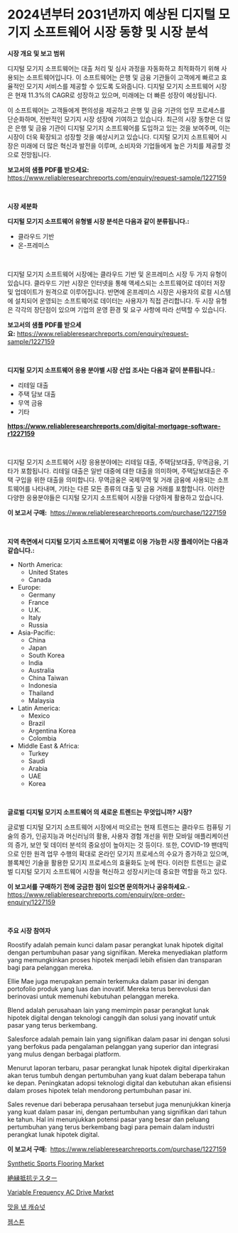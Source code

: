 <p><h1>2024년부터 2031년까지 예상된 디지털 모기지 소프트웨어 시장 동향 및 시장 분석</h1></p><p><strong>시장 개요 및 보고 범위</strong></p>
<p><p>디지털 모기지 소프트웨어는 대출 처리 및 심사 과정을 자동화하고 최적화하기 위해 사용되는 소프트웨어입니다. 이 소프트웨어는 은행 및 금융 기관들이 고객에게 빠르고 효율적인 모기지 서비스를 제공할 수 있도록 도와줍니다. 디지털 모기지 소프트웨어 시장은 현재 11.3%의 CAGR로 성장하고 있으며, 미래에는 더 빠른 성장이 예상됩니다. </p><p>이 소프트웨어는 고객들에게 편의성을 제공하고 은행 및 금융 기관의 업무 프로세스를 단순화하며, 전반적인 모기지 시장 성장에 기여하고 있습니다. 최근의 시장 동향은 더 많은 은행 및 금융 기관이 디지털 모기지 소프트웨어를 도입하고 있는 것을 보여주며, 이는 시장이 더욱 확장되고 성장할 것을 예상시키고 있습니다. 디지털 모기지 소프트웨어 시장은 미래에 더 많은 혁신과 발전을 이루며, 소비자와 기업들에게 높은 가치를 제공할 것으로 전망됩니다.</p></p>
<p><strong>보고서의 샘플 PDF를 받으세요:</strong> <a href="https://www.reliableresearchreports.com/enquiry/request-sample/1227159">https://www.reliableresearchreports.com/enquiry/request-sample/1227159</a></p>
<p>&nbsp;</p>
<p><strong>시장 세분화</strong></p>
<p><strong>디지털 모기지 소프트웨어 유형별 시장 분석은 다음과 같이 분류됩니다.:</strong></p>
<p><ul><li>클라우드 기반</li><li>온-프레미스</li></ul></p>
<p>&nbsp;</p>
<p><p>디지털 모기지 소프트웨어 시장에는 클라우드 기반 및 온프레미스 시장 두 가지 유형이 있습니다. 클라우드 기반 시장은 인터넷을 통해 액세스되는 소프트웨어로 데이터 저장 및 업데이트가 원격으로 이루어집니다. 반면에 온프레미스 시장은 사용자의 로컬 시스템에 설치되어 운영되는 소프트웨어로 데이터는 사용자가 직접 관리합니다. 두 시장 유형은 각각의 장단점이 있으며 기업의 운영 환경 및 요구 사항에 따라 선택할 수 있습니다.</p></p>
<p><strong>보고서의 샘플 PDF를 받으세요:</strong>&nbsp;<a href="https://www.reliableresearchreports.com/enquiry/request-sample/1227159">https://www.reliableresearchreports.com/enquiry/request-sample/1227159</a></p>
<p>&nbsp;</p>
<p><strong> 디지털 모기지 소프트웨어 응용 분야별 시장 산업 조사는 다음과 같이 분류됩니다.:</strong></p>
<p><ul><li>리테일 대출</li><li>주택 담보 대출</li><li>무역 금융</li><li>기타</li></ul></p>
<p><strong><a href="https://www.reliableresearchreports.com/digital-mortgage-software-r1227159">https://www.reliableresearchreports.com/digital-mortgage-software-r1227159</a></strong></p>
<p>&nbsp;</p>
<p><p>디지털 모기지 소프트웨어 시장 응용분야에는 리테일 대출, 주택담보대출, 무역금융, 기타가 포함됩니다. 리테일 대출은 일반 대중에 대한 대출을 의미하며, 주택담보대출은 주택 구입을 위한 대출을 의미합니다. 무역금융은 국제무역 및 거래 금융에 사용되는 소프트웨어를 나타내며, 기타는 다른 모든 종류의 대출 및 금융 거래를 포함합니다. 이러한 다양한 응용분야들은 디지털 모기지 소프트웨어 시장을 다양하게 활용하고 있습니다.</p></p>
<p><strong>이 보고서 구매:</strong>&nbsp; <a href="https://www.reliableresearchreports.com/purchase/1227159">https://www.reliableresearchreports.com/purchase/1227159</a></p>
<p>&nbsp;</p>
<p><strong>지역 측면에서 디지털 모기지 소프트웨어 지역별로 이용 가능한 시장 플레이어는 다음과 같습니다.:</strong></p>
<p><ul>
    <li>
        North America:
        <ul>
            <li>United States</li>
            <li>Canada</li>
        </ul>
    </li>
    <li>
        Europe:
        <ul>
            <li>Germany</li>
            <li>France</li>
            <li>U.K.</li>
            <li>Italy</li>
            <li>Russia</li>
        </ul>
    </li>
    <li>
        Asia-Pacific:
        <ul>
            <li>China</li>
            <li>Japan</li>
            <li>South Korea</li>
            <li>India</li>
            <li>Australia</li>
            <li>China Taiwan</li>
            <li>Indonesia</li>
            <li>Thailand</li>
            <li>Malaysia</li>
        </ul>
    </li>
    <li>
        Latin America:
        <ul>
            <li>Mexico</li>
            <li>Brazil</li>
            <li>Argentina Korea</li>
            <li>Colombia</li>
        </ul>
    </li>
    <li>
        Middle East & Africa:
        <ul>
            <li>Turkey</li>
            <li>Saudi</li>
            <li>Arabia</li>
            <li>UAE</li>
            <li>Korea</li>
        </ul>
    </li>
    </ul></p>
<p>&nbsp;</p>
<p><strong>글로벌 디지털 모기지 소프트웨어 의 새로운 트렌드는 무엇입니까? 시장?</strong></p>
<p><p>글로벌 디지털 모기지 소프트웨어 시장에서 떠오르는 현재 트렌드는 클라우드 컴퓨팅 기술의 증가, 인공지능과 머신러닝의 활용, 사용자 경험 개선을 위한 모바일 애플리케이션의 증가, 보안 및 데이터 분석의 중요성이 높아지는 것 등이다. 또한, COVID-19 팬데믹으로 인한 원격 업무 수행의 확대로 온라인 모기지 프로세스의 수요가 증가하고 있으며, 블록체인 기술을 활용한 모기지 프로세스의 효율화도 눈에 띈다. 이러한 트렌드는 글로벌 디지털 모기지 소프트웨어 시장을 혁신하고 성장시키는데 중요한 역할을 하고 있다.</p></p>
<p><strong>이 보고서를 구매하기 전에 궁금한 점이 있으면 문의하거나 공유하세요.</strong>- <a href="https://www.reliableresearchreports.com/enquiry/pre-order-enquiry/1227159">https://www.reliableresearchreports.com/enquiry/pre-order-enquiry/1227159</a></p>
<p>&nbsp;</p>
<p><strong>주요 시장 참여자</strong></p>
<p><p>Roostify adalah pemain kunci dalam pasar perangkat lunak hipotek digital dengan pertumbuhan pasar yang signifikan. Mereka menyediakan platform yang memungkinkan proses hipotek menjadi lebih efisien dan transparan bagi para pelanggan mereka.</p><p>Ellie Mae juga merupakan pemain terkemuka dalam pasar ini dengan portofolio produk yang luas dan inovatif. Mereka terus berevolusi dan berinovasi untuk memenuhi kebutuhan pelanggan mereka.</p><p>Blend adalah perusahaan lain yang memimpin pasar perangkat lunak hipotek digital dengan teknologi canggih dan solusi yang inovatif untuk pasar yang terus berkembang.</p><p>Salesforce adalah pemain lain yang signifikan dalam pasar ini dengan solusi yang berfokus pada pengalaman pelanggan yang superior dan integrasi yang mulus dengan berbagai platform.</p><p>Menurut laporan terbaru, pasar perangkat lunak hipotek digital diperkirakan akan terus tumbuh dengan pertumbuhan yang kuat dalam beberapa tahun ke depan. Peningkatan adopsi teknologi digital dan kebutuhan akan efisiensi dalam proses hipotek telah mendorong pertumbuhan pasar ini.</p><p>Sales revenue dari beberapa perusahaan tersebut juga menunjukkan kinerja yang kuat dalam pasar ini, dengan pertumbuhan yang signifikan dari tahun ke tahun. Hal ini menunjukkan potensi pasar yang besar dan peluang pertumbuhan yang terus berkembang bagi para pemain dalam industri perangkat lunak hipotek digital.</p></p>
<p><strong>이 보고서 구매:</strong>&nbsp;&nbsp;<a href="https://www.reliableresearchreports.com/purchase/1227159">https://www.reliableresearchreports.com/purchase/1227159</a></p>
<p><p><a href="https://www.linkedin.com/pulse/synthetic-sports-flooring-market-report-reveals-latest-trends-l1a5e?trackingId=tc2A2OtJ0zF97ja4ekvRCw%3D%3D">Synthetic Sports Flooring Market</a></p><p><a href="https://medium.com/@torreyjones1910/%E7%B5%B6%E7%B8%81%E6%8A%B5%E6%8A%97%E3%83%86%E3%82%B9%E3%82%BF%E3%83%BC%E5%B8%82%E5%A0%B4%E8%A6%8F%E6%A8%A1%E3%81%AF-%E3%82%B0%E3%83%AD%E3%83%BC%E3%83%90%E3%83%AB%E7%94%A3%E6%A5%AD%E3%81%AB%E3%81%8A%E3%81%91%E3%82%8B%E6%9C%80%E9%81%A9%E3%81%AA%E3%83%9E%E3%83%BC%E3%82%B1%E3%83%86%E3%82%A3%E3%83%B3%E3%82%B0%E3%83%81%E3%83%A3%E3%83%8D%E3%83%AB%E3%82%92%E6%98%8E%E3%82%89%E3%81%8B%E3%81%AB%E3%81%97%E3%81%A6%E3%81%84%E3%81%BE%E3%81%99-e9597ea66328">絶縁抵抗テスター</a></p><p><a href="https://github.com/moyahfrancoestellec51j635wcx/Market-Research-Report-List-2/blob/main/variable-frequency-ac-drive-market.md">Variable Frequency AC Drive Market</a></p><p><a href="https://medium.com/@emmareed1901/%EB%A7%9B%EC%9E%88%EB%8A%94-%EC%BA%90%EC%8A%88%EB%84%9B-%EC%8B%9C%EC%9E%A5-%EB%B6%84%EC%84%9D-%EA%B7%B8-%EC%97%B0%ED%8F%89%EA%B7%A0-%EC%84%B1%EC%9E%A5%EB%A5%A0-%EC%8B%9C%EC%9E%A5-%EC%84%B8%EB%B6%84%ED%99%94-%EB%B0%8F-%EC%A0%84-%EC%84%B8%EA%B3%84-%EC%82%B0%EC%97%85-%EA%B0%9C%EC%9A%94-36848c7923fd">맛을 낸 캐슈넛</a></p><p><a href="https://medium.com/@darrickdibbert2022/%EB%B3%B4%EC%84%9D-%EC%8B%9C%EC%9E%A5-2031%EB%85%84%EA%B9%8C%EC%A7%80-%EC%84%B1%EA%B3%B5%EC%A0%81%EC%9D%B8-%EB%B9%84%EC%A6%88%EB%8B%88%EC%8A%A4-%EC%A0%84%EB%9E%B5%EC%9D%84-%EC%9C%84%ED%95%9C-%EC%97%B4%EC%87%A0-77917b358359">젬스톤</a></p></p>